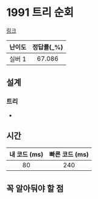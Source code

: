 # 1991 트리 순회

[링크](https://www.acmicpc.net/problem/1991)

| 난이도  | 정답률(\_%) |
|:----:|:--------:|
| 실버 1 | 	67.086  |

## 설계

### 트리
- 

## 시간

| 내 코드 (ms) | 빠른 코드 (ms) |
|:---------:|:----------:|
|    80     |    240     |

## 꼭 알아둬야 할 점

